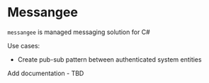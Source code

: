 # Messangee

`messangee` is managed messaging solution for C#

Use cases:
* Create pub-sub pattern between authenticated system entities


Add documentation - TBD
